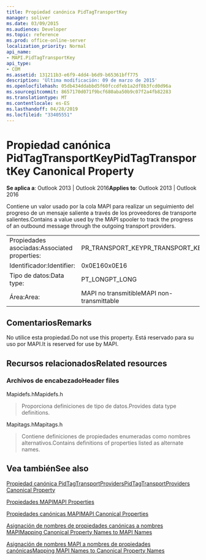 ```yaml
---
title: Propiedad canónica PidTagTransportKey
manager: soliver
ms.date: 03/09/2015
ms.audience: Developer
ms.topic: reference
ms.prod: office-online-server
localization_priority: Normal
api_name:
- MAPI.PidTagTransportKey
api_type:
- COM
ms.assetid: 131211b3-e6f9-4dd4-b6d9-b65361bff775
description: 'Última modificación: 09 de marzo de 2015'
ms.openlocfilehash: 05db434ddabbd5f60fccdfeb1a2df8b3fcd0d96a
ms.sourcegitcommit: 8657170d071f9bcf680aba50b9c07f2a4fb82283
ms.translationtype: MT
ms.contentlocale: es-ES
ms.lasthandoff: 04/28/2019
ms.locfileid: "33405551"
---
```

# <a name="pidtagtransportkey-canonical-property"></a><span data-ttu-id="23938-103">Propiedad canónica PidTagTransportKey</span><span class="sxs-lookup"><span data-stu-id="23938-103">PidTagTransportKey Canonical Property</span></span>

  
  
<span data-ttu-id="23938-104">**Se aplica a**: Outlook 2013 | Outlook 2016</span><span class="sxs-lookup"><span data-stu-id="23938-104">**Applies to**: Outlook 2013 | Outlook 2016</span></span> 
  
<span data-ttu-id="23938-105">Contiene un valor usado por la cola MAPI para realizar un seguimiento del progreso de un mensaje saliente a través de los proveedores de transporte salientes.</span><span class="sxs-lookup"><span data-stu-id="23938-105">Contains a value used by the MAPI spooler to track the progress of an outbound message through the outgoing transport providers.</span></span>
  
|||
|:-----|:-----|
|<span data-ttu-id="23938-106">Propiedades asociadas:</span><span class="sxs-lookup"><span data-stu-id="23938-106">Associated properties:</span></span>  <br/> |<span data-ttu-id="23938-107">PR_TRANSPORT_KEY</span><span class="sxs-lookup"><span data-stu-id="23938-107">PR_TRANSPORT_KEY</span></span>  <br/> |
|<span data-ttu-id="23938-108">Identificador:</span><span class="sxs-lookup"><span data-stu-id="23938-108">Identifier:</span></span>  <br/> |<span data-ttu-id="23938-109">0x0E16</span><span class="sxs-lookup"><span data-stu-id="23938-109">0x0E16</span></span>  <br/> |
|<span data-ttu-id="23938-110">Tipo de datos:</span><span class="sxs-lookup"><span data-stu-id="23938-110">Data type:</span></span>  <br/> |<span data-ttu-id="23938-111">PT_LONG</span><span class="sxs-lookup"><span data-stu-id="23938-111">PT_LONG</span></span>  <br/> |
|<span data-ttu-id="23938-112">Área:</span><span class="sxs-lookup"><span data-stu-id="23938-112">Area:</span></span>  <br/> |<span data-ttu-id="23938-113">MAPI no transmitible</span><span class="sxs-lookup"><span data-stu-id="23938-113">MAPI non-transmittable</span></span>  <br/> |
   
## <a name="remarks"></a><span data-ttu-id="23938-114">Comentarios</span><span class="sxs-lookup"><span data-stu-id="23938-114">Remarks</span></span>

<span data-ttu-id="23938-115">No utilice esta propiedad.</span><span class="sxs-lookup"><span data-stu-id="23938-115">Do not use this property.</span></span> <span data-ttu-id="23938-116">Está reservado para su uso por MAPI.</span><span class="sxs-lookup"><span data-stu-id="23938-116">It is reserved for use by MAPI.</span></span>
  
## <a name="related-resources"></a><span data-ttu-id="23938-117">Recursos relacionados</span><span class="sxs-lookup"><span data-stu-id="23938-117">Related resources</span></span>

### <a name="header-files"></a><span data-ttu-id="23938-118">Archivos de encabezado</span><span class="sxs-lookup"><span data-stu-id="23938-118">Header files</span></span>

<span data-ttu-id="23938-119">Mapidefs.h</span><span class="sxs-lookup"><span data-stu-id="23938-119">Mapidefs.h</span></span>
  
> <span data-ttu-id="23938-120">Proporciona definiciones de tipo de datos.</span><span class="sxs-lookup"><span data-stu-id="23938-120">Provides data type definitions.</span></span>
    
<span data-ttu-id="23938-121">Mapitags.h</span><span class="sxs-lookup"><span data-stu-id="23938-121">Mapitags.h</span></span>
  
> <span data-ttu-id="23938-122">Contiene definiciones de propiedades enumeradas como nombres alternativos.</span><span class="sxs-lookup"><span data-stu-id="23938-122">Contains definitions of properties listed as alternate names.</span></span>
    
## <a name="see-also"></a><span data-ttu-id="23938-123">Vea también</span><span class="sxs-lookup"><span data-stu-id="23938-123">See also</span></span>



[<span data-ttu-id="23938-124">Propiedad canónica PidTagTransportProviders</span><span class="sxs-lookup"><span data-stu-id="23938-124">PidTagTransportProviders Canonical Property</span></span>](pidtagtransportproviders-canonical-property.md)


[<span data-ttu-id="23938-125">Propiedades MAPI</span><span class="sxs-lookup"><span data-stu-id="23938-125">MAPI Properties</span></span>](mapi-properties.md)
  
[<span data-ttu-id="23938-126">Propiedades canónicas MAPI</span><span class="sxs-lookup"><span data-stu-id="23938-126">MAPI Canonical Properties</span></span>](mapi-canonical-properties.md)
  
[<span data-ttu-id="23938-127">Asignación de nombres de propiedades canónicas a nombres MAPI</span><span class="sxs-lookup"><span data-stu-id="23938-127">Mapping Canonical Property Names to MAPI Names</span></span>](mapping-canonical-property-names-to-mapi-names.md)
  
[<span data-ttu-id="23938-128">Asignación de nombres MAPI a nombres de propiedades canónicas</span><span class="sxs-lookup"><span data-stu-id="23938-128">Mapping MAPI Names to Canonical Property Names</span></span>](mapping-mapi-names-to-canonical-property-names.md)

